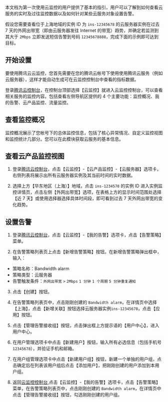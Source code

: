 本文档为第一次使用云监控的用户提供了基本的指引，用户可以了解到如何查看云服务的实时及过往监控数据以及如何针对某些云服务对象设置告警。

假设您需要查看位于上海地域的实例 ID 为 `ins-12345678` 的云服务器实例在过去 7 天的外网出带宽（即由云服务器发往 Internet 的带宽）趋势，并确定若监测到其大于 `2Mbps` 立即发送短信告警到号码 `12345678888`，完成下面的示例即可达到目标。

## 开始设置
要使用腾讯云云监控，您首先需要在您的腾讯云帐号下使用使用腾讯云服务（例如云服务器），这样才能自动生成可在云监控控制台中查看的指标数据。

登录[腾讯云控制台](https://console.qcloud.com)，在控制台顶部选择【云监控】就进入云监控控制台，可以查看相关服务的监控内容。包括查看左侧导航区提供的 4 个主要功能：监控概况、我的告警、云产品监控、流量监控。

## 查看监控概况
监控概况展示了您帐号下的总体监控信息，包括了核心异常情况、自定义监控视图和监控统计几部分。您可以在此模块获取云服务的基本信息。

## 查看云产品监控视图
1) 登录[腾讯云控制台](https://console.qcloud.com/)，点击【云监控】-【云产品监控】-【云服务器】选项卡，右侧列表将展示出所有云服务器实例及其当前时间的实时数据。

2) 选择上方【华东地区（上海）】地域，点击 `ins-1234578` 的实例 ID 进入实例监控详情页，点击左侧【外网出带宽】选项，在表格上方的显示时间范围处选择【近 7 天】或使用选择器选择具体时间段，即可看到过去 7 天外网出带宽的变化趋势。

## 设置告警
1) 登录[腾讯云控制台](https://console.qcloud.com/)，点击【云监控】-【我的告警】选项卡，点击【告警策略】菜单。

2) 在告警策略列表页上点击【新增告警策略】按钮。在新增告警策略弹出框中，输入：
- 策略名称：Bandwidth alarm
- 策略类型：云服务器
- 告警触发条件：`外网出带宽` `>` `2Mbps` `1 分钟` `1 个周期` `5 分钟重复通知`

3) 点击【创建】按钮。

4) 在告警策略列表页中，点击刚刚创建的 `Bandwidth alarm`，在详情页中选择【上海】，点击【新增关联】按钮选择云服务器实例`ins-12345678`，点击【应用】按钮。

5) 点击【管理告警接收组】按钮，点击弹出框上方提示语的【用户中心】，进入用户中心。

6) 在用户管理选项卡中点击【新建用户】按钮，输入所有必选信息（包括手机号 `12345678`），并验证手机和邮箱。

7) 在用户组管理选项卡中点击【新建用户组】按钮，新建一个单独的用户组，点击确定后在列表该用户组后点击【添加用户】，把刚刚创建的用户添加到本用户组。

8) 返回[云监控控制台](https://console.qcloud.com/monitor/overview),点击【云监控】-【我的告警】选项卡，点击【告警策略】菜单，在告警策略列表页中，点击刚刚创建的 `Bandwidth alarm`，在详情页中点击【管理告警接收组】按钮，勾选刚刚创建的用户组。